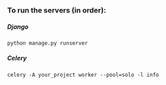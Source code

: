 ### To run the servers (in order):

##### Django
`python manage.py runserver`

##### Celery
`celery -A your_project worker --pool=solo -l info`